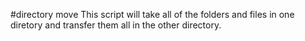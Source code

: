 #directory move
This script will take all of the folders and files in one diretory and transfer them all in the other directory.
